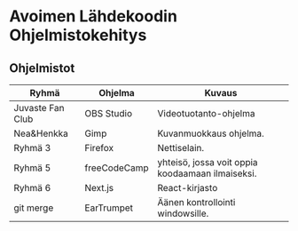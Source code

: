 # Avoimen Lähdekoodin Ohjelmistokehitys

## Ohjelmistot

| Ryhmä               | Ohjelma         | Kuvaus                                          |
|---------------------|-----------------|-------------------------------------------------|
| Juvaste Fan Club    | OBS Studio      | Videotuotanto-ohjelma                           |
| Nea&Henkka          | Gimp            | Kuvanmuokkaus ohjelma.                          |
| Ryhmä 3             | Firefox         | Nettiselain.                                    |
| Ryhmä 5             | freeCodeCamp    | yhteisö, jossa voit oppia koodaamaan ilmaiseksi.|
| Ryhmä 6             | Next.js         | React-kirjasto                                  |
| git merge           | EarTrumpet      | Äänen kontrollointi windowsille.                |

